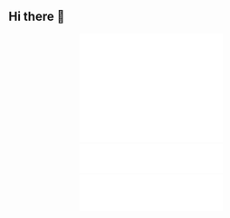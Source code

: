 ## Hi there 👋

<!--
**thy950523/thy950523** is a ✨ _special_ ✨ repository because its `README.md` (this file) appears on your GitHub profile.

Here are some ideas to get you started:

- 🔭 I’m currently working on ...
- 🌱 I’m currently learning ...
- 👯 I’m looking to collaborate on ...
- 🤔 I’m looking for help with ...
- 💬 Ask me about ...
- 📫 How to reach me: ...
- 😄 Pronouns: ...
- ⚡ Fun fact: ...
-->
<div align="center">
  <img src="/github-metrics.svg" alt="Metrics" width="50%">
</div>

<div align="center">
<img src="/metrics.plugin.achievements.svg" alt="Metrics" width="50%">
</div>

<div align="center">
<img src="/metrics.plugin.languages.indepth.svg" alt="Metrics" width="50%">
</div>

